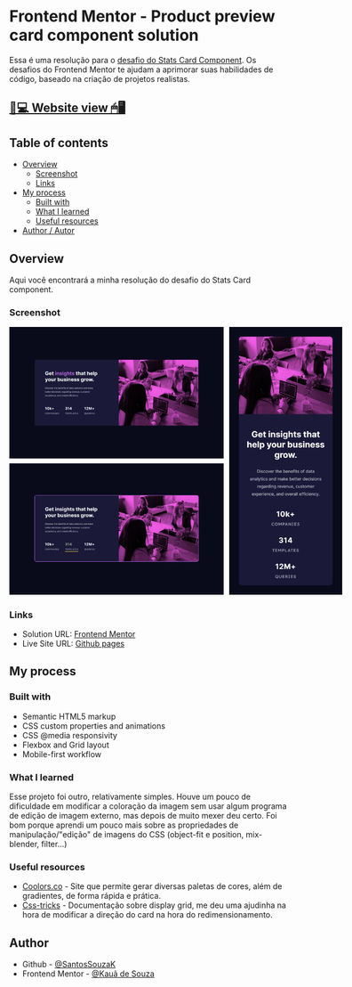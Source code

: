# Frontend Mentor - Product preview card component solution

Essa é uma resolução para o [desafio do Stats Card Component](https://www.frontendmentor.io/challenges/stats-preview-card-component-8JqbgoU62/hub). Os desafios do Frontend Mentor te ajudam a aprimorar suas habilidades de código, baseado na criação de projetos realistas.

## [📃💻 Website view 🖱🖥](https://souzasantosk.github.io/Frontend-Mentor/Stats%20Card%20Component/)

## Table of contents

- [Overview](#overview)
  - [Screenshot](#screenshot)
  - [Links](#links)
- [My process](#my-process)
  - [Built with](#built-with)
  - [What I learned](#what-i-learned)
  - [Useful resources](#useful-resources)
- [Author / Autor](#author)

## Overview

Aqui você encontrará a minha resolução do desafio do Stats Card component.

### Screenshot

<img src="./screenshots/results-grid.png" style="max-width: 600px">

### Links

- Solution URL: [Frontend Mentor](#)
- Live Site URL: [Github pages](https://souzasantosk.github.io/Frontend-Mentor/Stats%20Card%20Component/)

## My process

### Built with

- Semantic HTML5 markup
- CSS custom properties and animations
- CSS @media responsivity
- Flexbox and Grid layout
- Mobile-first workflow

### What I learned

Esse projeto foi outro, relativamente simples. Houve um pouco de dificuldade em modificar a coloração da imagem sem usar algum programa de edição de imagem externo, mas depois de muito mexer deu certo. Foi bom porque aprendi um pouco mais sobre as propriedades de manipulação/"edição" de imagens do CSS (object-fit e position, mix-blender, filter...)

### Useful resources

- [Coolors.co](https://coolors.co/) - Site que permite gerar diversas paletas de cores, além de gradientes, de forma rápida e prática.
- [Css-tricks](https://css-tricks.com/almanac/properties/g/grid-column/) - Documentação sobre display grid, me deu uma ajudinha na hora de modificar a direção do card na hora do redimensionamento.

## Author

<!-- - Website - [@Kaua de Souza](#) -->

- Github - [@SantosSouzaK](https://github.com/SouzaSantosK)
- Frontend Mentor - [@Kauã de Souza](https://www.frontendmentor.io/profile/SouzaSantosK)
